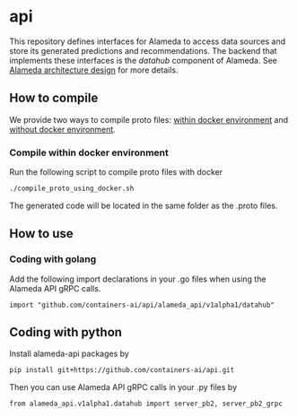 # api

This repository defines interfaces for Alameda to access data sources and store its generated predictions and recommendations. The backend that implements these interfaces is the *datahub* component of Alameda. See [Alameda architecture design](https://github.com/containers-ai/alameda/blob/master/design/architecture.md) for more details.

## How to compile

We provide two ways to compile proto files: [within docker environment](#compile-within-docker-environment) and [without docker environment](#compile-without-docker-environment).

### Compile within docker environment

Run the following script to compile proto files with docker
```bash
./compile_proto_using_docker.sh
```
The generated code will be located in the same folder as the .proto files.

## How to use

### Coding with golang

Add the following import declarations in your .go files when using the Alameda API gRPC calls.
```
import "github.com/containers-ai/api/alameda_api/v1alpha1/datahub"
```

## Coding with python

Install alameda-api packages by
```bash
pip install git+https://github.com/containers-ai/api.git
```
Then you can use Alameda API gRPC calls in your .py files by
```
from alameda_api.v1alpha1.datahub import server_pb2, server_pb2_grpc
```
